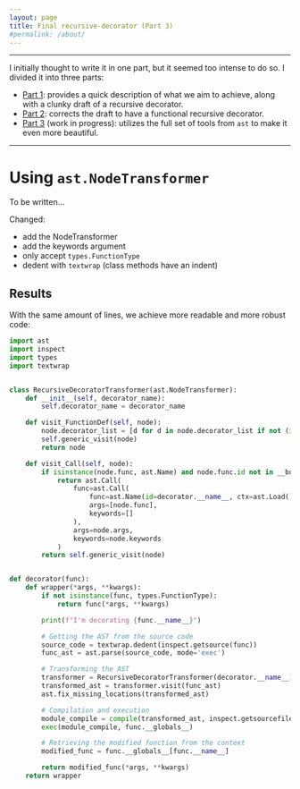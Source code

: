 ```yaml
---
layout: page
title: Final recursive-decorator (Part 3)
#permalink: /about/
---
```

* * *

I initially thought to write it in one part, but it seemed too intense to do so. I divided it into three parts:
- [Part 1](/blog/2024/04/19/recursive-decorator-AST-Approach.html): provides a quick description of what we aim to achieve, along with a clunky draft of a recursive decorator.
- [Part 2](/blog/2024/04/19/recursive-decorator-troubleshooting-(part-2).html): corrects the draft to have a functional recursive decorator.
- [Part 3](/blog/2024/04/19/recursive-decorator-Refinements-(part-3).html) (work in progress): utilizes the full set of tools from `ast` to make it even more beautiful.

* * *

# Using `ast.NodeTransformer`

To be written...

Changed:
* add the NodeTransformer
* add the keywords argument
* only accept `types.FunctionType`
* dedent with `textwrap` (class methods have an indent)

[//]: # (https://stackoverflow.com/questions/56479418/indentationerror-during-ast-parse-and-ast-walk-of-a-function-which-is-a-meth)



## Results
With the same amount of lines, we achieve more readable and more robust code:
```python
import ast
import inspect
import types
import textwrap


class RecursiveDecoratorTransformer(ast.NodeTransformer):
    def __init__(self, decorator_name):
        self.decorator_name = decorator_name

    def visit_FunctionDef(self, node):
        node.decorator_list = [d for d in node.decorator_list if not (isinstance(d, ast.Name) and d.id == self.decorator_name)]
        self.generic_visit(node)
        return node

    def visit_Call(self, node):
        if isinstance(node.func, ast.Name) and node.func.id not in __builtins__:
            return ast.Call(
                func=ast.Call(
                    func=ast.Name(id=decorator.__name__, ctx=ast.Load()),
                    args=[node.func],
                    keywords=[]
                ),
                args=node.args,
                keywords=node.keywords
            )
        return self.generic_visit(node)


def decorator(func):
    def wrapper(*args, **kwargs):
        if not isinstance(func, types.FunctionType):
            return func(*args, **kwargs)

        print(f"I'm decorating {func.__name__}")

        # Getting the AST from the source code
        source_code = textwrap.dedent(inspect.getsource(func))
        func_ast = ast.parse(source_code, mode='exec')

        # Transforming the AST
        transformer = RecursiveDecoratorTransformer(decorator.__name__)
        transformed_ast = transformer.visit(func_ast)
        ast.fix_missing_locations(transformed_ast)

        # Compilation and execution
        module_compile = compile(transformed_ast, inspect.getsourcefile(func), "exec")
        exec(module_compile, func.__globals__)

        # Retrieving the modified function from the context
        modified_func = func.__globals__[func.__name__]

        return modified_func(*args, **kwargs)
    return wrapper

```
